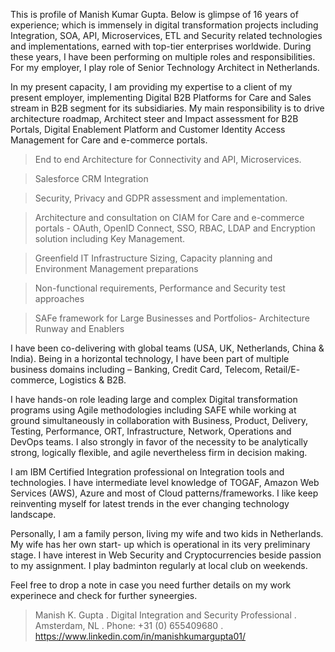 <meta name="google-site-verification" content="Z26zWMGxpVTs9MgrQ8c9jNcYDskKP0a2sIUi8RxN628" />

This is profile of Manish Kumar Gupta. Below is glimpse of 16 years of experience; which
is immensely in digital transformation projects including Integration, SOA, API, Microservices, ETL and Security
related technologies and implementations, earned with top-tier enterprises worldwide. During these years, I have
been performing on multiple roles and responsibilities. For my employer, I play role of Senior Technology
Architect in Netherlands.

In my present capacity, I am providing my expertise to a client of my present employer, implementing Digital
B2B Platforms for Care and Sales stream in B2B segment for its subsidiaries. My main responsibility is to drive
architecture roadmap, Architect steer and Impact assessment for B2B Portals, Digital Enablement Platform and
Customer Identity Access Management for Care and e-commerce portals.

>End to end Architecture for Connectivity and API, Microservices.

>Salesforce CRM Integration

>Security, Privacy and GDPR assessment and implementation.

>Architecture and consultation on CIAM for Care and e-commerce portals - OAuth, OpenID Connect, SSO, RBAC, LDAP and Encryption
solution including Key Management.

>Greenfield IT Infrastructure Sizing, Capacity planning and Environment Management preparations

>Non-functional requirements, Performance and Security test approaches

>SAFe framework for Large Businesses and Portfolios- Architecture Runway and Enablers


I have been co-delivering with global teams (USA, UK, Netherlands, China & India). Being in a horizontal
technology, I have been part of multiple business domains including – Banking, Credit Card, Telecom, Retail/E-
commerce, Logistics & B2B.

I have hands-on role leading large and complex Digital transformation programs using Agile methodologies
including SAFE while working at ground simultaneously in collaboration with Business, Product, Delivery,
Testing, Performance, ORT, Infrastructure, Network, Operations and DevOps teams. I also strongly in favor of
the necessity to be analytically strong, logically flexible, and agile nevertheless firm in decision making.

I am IBM Certified Integration professional on Integration tools and technologies. I have intermediate level
knowledge of TOGAF, Amazon Web Services (AWS), Azure and most of Cloud patterns/frameworks. I like keep
reinventing myself for latest trends in the ever changing technology landscape.

Personally, I am a family person, living my wife and two kids in Netherlands. My wife has her own start-
up which is operational in its very preliminary stage. I have interest in Web Security and Cryptocurrencies beside
passion to my assignment. I play badminton regularly at local club on weekends.

Feel free to drop a note in case you need further details on my work experinece and check for further syneergies.

>Manish K. Gupta . 
>Digital Integration and Security Professional . 
>Amsterdam, NL . 
>Phone: +31 (0) 655409680 . 
>https://www.linkedin.com/in/manishkumargupta01/
